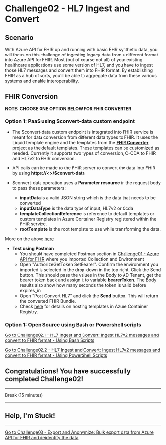 # Challenge02 - HL7 Ingest and Convert

## Scenario
With Azure API for FHIR up and running with basic EHR synthetic data, you will focus on this challenge of ingesting legacy data from a different format into Azure API for FHIR. Most (but of course not all) of your existing healthcare applications use some version of HL7, and you have to ingest those HL7 messages and convert them into FHIR format. By establishing FHIR as a hub of sorts, you’ll be able to aggregate data from these various systems and enable interoperability.

## FHIR Conversion 

**NOTE: CHOOSE ONE OPTION BELOW FOR FHIR CONVERTER**

### Option 1: **PaaS** using $convert-data custom endpoint
* The $convert-data custom endpoint is integrated into FHIR service is meant for data conversion from different data types to FHIR. It uses the Liquid template engine and the templates from the **[FHIR Converter](https://github.com/microsoft/FHIR-Converter)** project as the default templates. These templates can be customized as needed. Currently it supports two types of conversion, C-CDA to FHIR and HL7v2 to FHIR conversion.

* API calls can be made to the FHIR server to convert the data into FHIR by using **https://<<FHIR service base URL>>/$convert-data**

* $convert-data operation uses a **Parameter resource** in the request body to pass these parameters:
    * **inputData** is a valid JSON string which is the data that needs to be converted
    * **inputDataType** is the data type of input, HL7v2 or Ccda 
    * **templateCollectionReference** is reference to default templates or custom templates in Azure Container Registry registered within the FHIR service.
    * **rootTemplate** is the root template to use while transforming the data.

More on the above [here](https://docs.microsoft.com/en-us/azure/healthcare-apis/fhir/convert-data)

* **Test using Postman**
    * You should have completed Postman section in [Challenge01 - Azure API for FHIR](../Challenge01-AzureAPIforFHIR/ReadMe.md) where you imported Collection and Environment
    * Open "AuthorizeGetToken SetBearer". Confirm the environment you imported is selected in the drop-down in the top right. Click the Send button. This should pass the values in the Body to AD Tenant, get the bearer token back and assign it to variable **bearerToken**. The Body results also show how many seconds the token is valid before expires_in.
    * Open "Post Convert HL7" and click the **Send** button. This will return the converted FHIR Bundle.
    * Check [here](https://docs.microsoft.com/en-us/azure/healthcare-apis/fhir/convert-data) for details on hosting templates in Azure Container Registry.

### Option 1: **Open Source** using Bash or Powershell scripts
[Go to Challenge02.1 - HL7 Ingest and Convert: Ingest HL7v2 messages and convert to FHIR format - Using Bash Scripts](../Challenge02.1-HL7IngestandConvertUsingBash/ReadMe.md)

[Go to Challenge02.2 - HL7 Ingest and Convert: Ingest HL7v2 messages and convert to FHIR format - Using PowerShell Scripts](../Challenge02.1-HL7IngestandConvertUsingPS/ReadMe.md)

## Congratulations! You have successfully completed Challenge02!

---

Break (15 minutes)

---

## Help, I'm Stuck!


***

[Go to Challenge03 - Export and Anonymize: Bulk export data from Azure API for FHIR and deidentify the data](../Challenge03-ExportandAnonymizeData/ReadMe.md)
